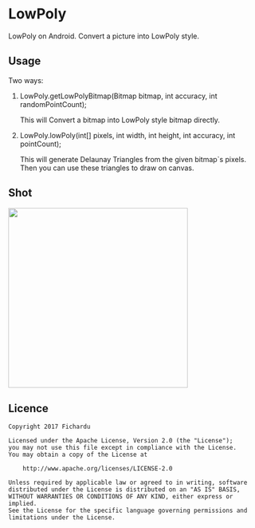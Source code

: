 # LowPoly

LowPoly on Android. Convert a picture into LowPoly style.

## Usage

Two ways:

1. LowPoly.getLowPolyBitmap(Bitmap bitmap, int accuracy, int randomPointCount);

	This will Convert a bitmap into LowPoly style bitmap directly.
	
2. LowPoly.lowPoly(int[] pixels, int width, int height, int accuracy, int pointCount);

	This will generate Delaunay Triangles from the given bitmap`s pixels. Then you can use these triangles to draw on canvas.

## Shot

<img src="./screenshots/sample.gif" width="360">

## Licence

	Copyright 2017 Fichardu
	
	Licensed under the Apache License, Version 2.0 (the "License");
	you may not use this file except in compliance with the License.
	You may obtain a copy of the License at
	
	    http://www.apache.org/licenses/LICENSE-2.0
	
	Unless required by applicable law or agreed to in writing, software
	distributed under the License is distributed on an "AS IS" BASIS,
	WITHOUT WARRANTIES OR CONDITIONS OF ANY KIND, either express or implied.
	See the License for the specific language governing permissions and
	limitations under the License.